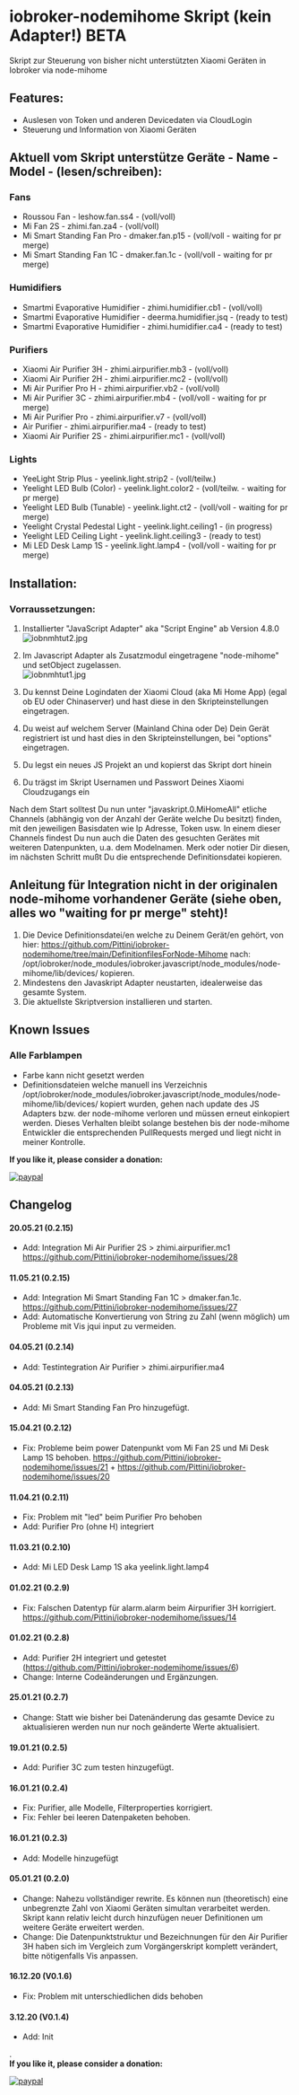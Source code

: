 # iobroker-nodemihome Skript (kein Adapter!) BETA
Skript zur Steuerung von bisher nicht unterstützten Xiaomi Geräten in Iobroker via node-mihome

## Features:
* Auslesen von Token und anderen Devicedaten via CloudLogin
* Steuerung und Information von Xiaomi Geräten



## Aktuell vom Skript unterstütze Geräte - Name - Model - (lesen/schreiben):

### Fans
* Roussou Fan                     - leshow.fan.ss4          - (voll/voll)
* Mi Fan 2S                       - zhimi.fan.za4           - (voll/voll)
* Mi Smart Standing Fan Pro       - dmaker.fan.p15          - (voll/voll - waiting for pr merge)
* Mi Smart Standing Fan 1C        - dmaker.fan.1c           - (voll/voll - waiting for pr merge)

### Humidifiers
* Smartmi Evaporative Humidifier  - zhimi.humidifier.cb1    - (voll/voll)
* Smartmi Evaporative Humidifier  - deerma.humidifier.jsq   - (ready to test)
* Smartmi Evaporative Humidifier  - zhimi.humidifier.ca4    - (ready to test)

### Purifiers
* Xiaomi Air Purifier 3H          - zhimi.airpurifier.mb3   - (voll/voll)
* Xiaomi Air Purifier 2H          - zhimi.airpurifier.mc2   - (voll/voll)
* Mi Air Purifier Pro H           - zhimi.airpurifier.vb2   - (voll/voll)
* Mi Air Purifier 3C              - zhimi.airpurifier.mb4   - (voll/voll - waiting for pr merge)
* Mi Air Purifier Pro             - zhimi.airpurifier.v7    - (voll/voll)
* Air Purifier                    - zhimi.airpurifier.ma4   - (ready to test)
* Xiaomi Air Purifier 2S          - zhimi.airpurifier.mc1   - (voll/voll)


### Lights
* YeeLight Strip Plus             - yeelink.light.strip2    - (voll/teilw.)
* Yeelight LED Bulb (Color)       - yeelink.light.color2    - (voll/teilw. - waiting for pr merge)
* Yeelight LED Bulb (Tunable)     - yeelink.light.ct2       - (voll/voll - waiting for pr merge)
* Yeelight Crystal Pedestal Light - yeelink.light.ceiling1  - (in progress)
* Yeelight LED Ceiling Light      - yeelink.light.ceiling3  - (ready to test)
* Mi LED Desk Lamp 1S             - yeelink.light.lamp4     - (voll/voll - waiting for pr merge)


## Installation:
  ###  Vorraussetzungen: 
   1. Installierter "JavaScript Adapter" aka "Script Engine" ab Version 4.8.0   
   ![iobnmhtut2.jpg](/admin/iobnmhtut2.jpg) 
   2. Im Javascript Adapter als Zusatzmodul eingetragene "node-mihome" und setObject zugelassen.   
   ![iobnmhtut1.jpg](/admin/iobnmhtut1.jpg) 
   
      

   3. Du kennst Deine Logindaten der Xiaomi Cloud (aka Mi Home App) (egal ob EU oder Chinaserver) und hast diese in den Skripteinstellungen eingetragen.
   4. Du weist auf welchem Server (Mainland China oder De) Dein Gerät registriert ist und hast dies in den Skripteinstellungen, bei "options" eingetragen.
   5. Du legst ein neues JS Projekt an und kopierst das Skript dort hinein
   6. Du trägst im Skript Usernamen und Passwort Deines Xiaomi Cloudzugangs ein

Nach dem Start solltest Du nun unter "javaskript.0.MiHomeAll" etliche Channels (abhängig von der Anzahl der Geräte welche Du besitzt) finden, mit den jeweiligen Basisdaten wie Ip Adresse, Token usw.
In einem dieser Channels findest Du nun auch die Daten des gesuchten Gerätes mit weiteren Datenpunkten, u.a. dem Modelnamen. Merk oder notier Dir diesen, im nächsten Schritt mußt Du die entsprechende Definitionsdatei kopieren.   
  

## Anleitung für Integration nicht in der originalen node-mihome vorhandener Geräte (siehe oben, alles wo "waiting for pr merge" steht)!
1. Die Device Definitionsdatei/en welche zu Deinem Gerät/en gehört, von hier: https://github.com/Pittini/iobroker-nodemihome/tree/main/DefinitionfilesForNode-Mihome nach: /opt/iobroker/node_modules/iobroker.javascript/node_modules/node-mihome/lib/devices/ kopieren.
2. Mindestens den Javaskript Adapter neustarten, idealerweise das gesamte System. 
3. Die aktuellste Skriptversion installieren und starten.
   

## Known Issues
### Alle Farblampen
- Farbe kann nicht gesetzt werden
- Definitionsdateien welche manuell ins Verzeichnis /opt/iobroker/node_modules/iobroker.javascript/node_modules/node-mihome/lib/devices/ kopiert wurden, gehen nach update des JS Adapters bzw. der node-mihome verloren und müssen erneut einkopiert werden. Dieses Verhalten bleibt solange bestehen bis der node-mihome Entwickler die entsprechenden PullRequests merged und liegt nicht in meiner Kontrolle. 

**If you like it, please consider a donation:**
                                                                          
[![paypal](https://www.paypalobjects.com/en_US/DK/i/btn/btn_donateCC_LG.gif)](https://www.paypal.com/cgi-bin/webscr?cmd=_s-xclick&hosted_button_id=GGF786JBJNYRN&source=url) 

## Changelog
#### 20.05.21 (0.2.15)
* Add: Integration Mi Air Purifier 2S > zhimi.airpurifier.mc1 https://github.com/Pittini/iobroker-nodemihome/issues/28
#### 11.05.21 (0.2.15)
* Add: Integration Mi Smart Standing Fan 1C > dmaker.fan.1c. https://github.com/Pittini/iobroker-nodemihome/issues/27
* Add: Automatische Konvertierung von String zu Zahl (wenn möglich) um Probleme mit Vis jqui input zu vermeiden.
#### 04.05.21 (0.2.14)
* Add: Testintegration Air Purifier > zhimi.airpurifier.ma4
#### 04.05.21 (0.2.13)
* Add: Mi Smart Standing Fan Pro hinzugefügt.
#### 15.04.21 (0.2.12)
- Fix: Probleme beim power Datenpunkt vom Mi Fan 2S und Mi Desk Lamp 1S behoben. https://github.com/Pittini/iobroker-nodemihome/issues/21 + https://github.com/Pittini/iobroker-nodemihome/issues/20
#### 11.04.21 (0.2.11)
- Fix: Problem mit "led" beim Purifier Pro behoben
- Add: Purifier Pro (ohne H) integriert
#### 11.03.21 (0.2.10)
- Add: Mi LED Desk Lamp 1S aka yeelink.light.lamp4
#### 01.02.21 (0.2.9)
- Fix: Falschen Datentyp für alarm.alarm beim Airpurifier 3H korrigiert. https://github.com/Pittini/iobroker-nodemihome/issues/14
#### 01.02.21 (0.2.8)
- Add: Purifier 2H integriert und getestet (https://github.com/Pittini/iobroker-nodemihome/issues/6)
- Change: Interne Codeänderungen und Ergänzungen.
#### 25.01.21 (0.2.7)
- Change: Statt wie bisher bei Datenänderung das gesamte Device zu aktualisieren werden nun nur noch geänderte Werte aktualisiert.
#### 19.01.21 (0.2.5)
- Add: Purifier 3C zum testen hinzugefügt.
#### 16.01.21 (0.2.4)
- Fix: Purifier, alle Modelle, Filterproperties korrigiert.
- Fix: Fehler bei leeren Datenpaketen behoben.
#### 16.01.21 (0.2.3)
- Add:  Modelle hinzugefügt
#### 05.01.21 (0.2.0)
- Change: Nahezu vollständiger rewrite. Es können nun (theoretisch) eine unbegrenzte Zahl von Xiaomi Geräten simultan verarbeitet werden. Skript kann relativ leicht durch hinzufügen neuer Definitionen um weitere Geräte erweitert werden.
- Change: Die Datenpunktstruktur und Bezeichnungen für den Air Purifier 3H haben sich im Vergleich zum Vorgängerskript komplett verändert, bitte nötigenfalls Vis anpassen.
#### 16.12.20 (V0.1.6)
- Fix: Problem mit unterschiedlichen dids behoben
#### 3.12.20 (V0.1.4)
- Add: Init

.   
**If you like it, please consider a donation:**
                                                                          
[![paypal](https://www.paypalobjects.com/en_US/DK/i/btn/btn_donateCC_LG.gif)](https://www.paypal.com/cgi-bin/webscr?cmd=_s-xclick&hosted_button_id=GGF786JBJNYRN&source=url) 
